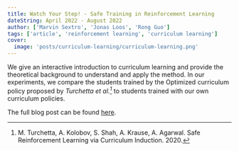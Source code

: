 ```yaml
---
title: Watch Your Step! - Safe Training in Reinforcement Learning
dateString: April 2022 - August 2022
author: ['Marvin Sextro', 'Jonas Loos', 'Rong Guo']
tags: ['article', 'reinforcement learning', 'curriculum learning']
cover:
  image: 'posts/curriculum-learning/curriculum-learning.png'
---
```


We give an interactive introduction to curriculum learning and provide the theoretical background to understand and apply the method. In our experiments, we compare the students trained by the Optimized curriculum policy proposed by <cite>Turchetta et al.[^1]</cite> to students trained with our own curriculum policies. 

[^1]: M. Turchetta, A. Kolobov, S. Shah, A. Krause, A. Agarwal. Safe Reinforcement Learning via Curriculum Induction. 2020. 

The full blog post can be found [here](https://safe-rl-team.github.io/curriculum-learning). 